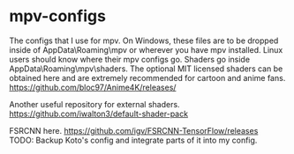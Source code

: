 # mpv-configs
The configs that I use for mpv. On Windows, these files are to be dropped inside of AppData\Roaming\mpv or wherever you have mpv installed. Linux users should know where their mpv configs go. Shaders go inside AppData\Roaming\mpv\shaders. The optional MIT licensed shaders can be obtained here and are extremely recommended for cartoon and anime fans. https://github.com/bloc97/Anime4K/releases/

Another useful repository for external shaders. https://github.com/iwalton3/default-shader-pack

FSRCNN here. https://github.com/igv/FSRCNN-TensorFlow/releases  
TODO: Backup Koto's config and integrate parts of it into my config.
